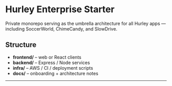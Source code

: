 # Hurley Enterprise Starter

Private monorepo serving as the umbrella architecture for all Hurley apps — including SoccerWorld, ChimeCandy, and SlowDrive.

## Structure
- **frontend/** – web or React clients  
- **backend/** – Express / Node services  
- **infra/** – AWS / CI / deployment scripts  
- **docs/** – onboarding + architecture notes  

---
